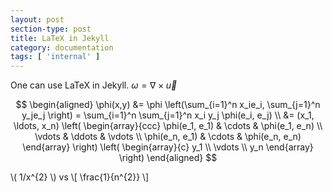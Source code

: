 ```yaml
---
layout: post
section-type: post
title: LaTeX in Jekyll
category: documentation
tags: [ 'internal' ]
---
```

One can use LaTeX in Jekyll. $\omega=\nabla \times \vec{u}$

$$
\begin{aligned}
  \phi(x,y) &= \phi \left(\sum_{i=1}^n x_ie_i, \sum_{j=1}^n y_je_j \right)
                 = \sum_{i=1}^n \sum_{j=1}^n x_i y_j \phi(e_i, e_j)  \\
            &= (x_1, \ldots, x_n) \left( \begin{array}{ccc}
              \phi(e_1, e_1) & \cdots & \phi(e_1, e_n) \\
              \vdots & \ddots & \vdots \\
              \phi(e_n, e_1) & \cdots & \phi(e_n, e_n)
              \end{array} \right)
            \left( \begin{array}{c}
              y_1 \\
              \vdots \\
              y_n
            \end{array} \right)
\end{aligned}
$$  


 \\( 1/x^{2} \\)
vs
\\[ \frac{1}{n^{2}} \\]
